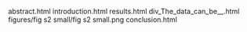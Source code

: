 abstract.html
introduction.html
results.html
div_The_data_can_be__.html
figures/fig s2 small/fig s2 small.png
conclusion.html
